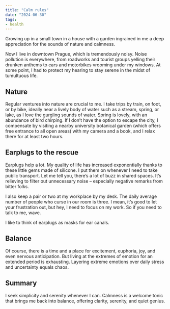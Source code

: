 ```yaml
---
title: "Calm rules"
date: "2024-06-30"
tags:
- health
---
```


Growing up in a small town in a house with a garden ingrained in me a deep appreciation for the sounds of nature and calmness.

Now I live in downtown Prague, which is tremendously noisy. Noise pollution is everywhere, from roadworks and tourist groups yelling their drunken anthems to cars and motorbikes vrooming under my windows. At some point, I had to protect my hearing to stay serene in the midst of tumultuous life.

## Nature

Regular ventures into nature are crucial to me. I take trips by train, on foot, or by bike, ideally near a lively body of water such as a stream, spring, or lake, as I love the gurgling sounds of water. Spring is lovely, with an abundance of bird chirping. If I don’t have the option to escape the city, I compensate by visiting a nearby university botanical garden (which offers free entrance to all open areas) with my camera and a book, and I relax there for at least two hours.

## Earplugs to the rescue

Earplugs help a lot. My quality of life has increased exponentially thanks to these little gems made of silicone. I put them on whenever I need to take public transport. Let me tell you, there’s a lot of buzz in shared spaces. It’s relieving to filter out unnecessary noise – especially negative remarks from bitter folks.

I also keep a pair or two at my workplace by my desk. The daily average number of people who curse in our room is three. I mean, it’s good to let your frustration out, but hey, I need to focus on my work. So if you need to talk to me, wave.

I like to think of earplugs as masks for ear canals.

## Balance

Of course, there is a time and a place for excitement, euphoria, joy, and even nervous anticipation. But living at the extremes of emotion for an extended period is exhausting. Layering extreme emotions over daily stress and uncertainty equals chaos.



## Summary

I seek simplicity and serenity whenever I can. Calmness is a welcome tonic that brings me back into balance, offering clarity, serenity, and quiet genius.


